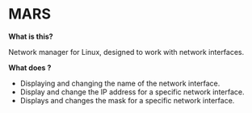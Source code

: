 # MARS

__What is this?__

Network manager for Linux, designed to work with network interfaces.


__What does ?__

- Displaying and changing the name of the network interface.
- Display and change the IP address for a specific network interface.
- Displays and changes the mask for a specific network interface.
